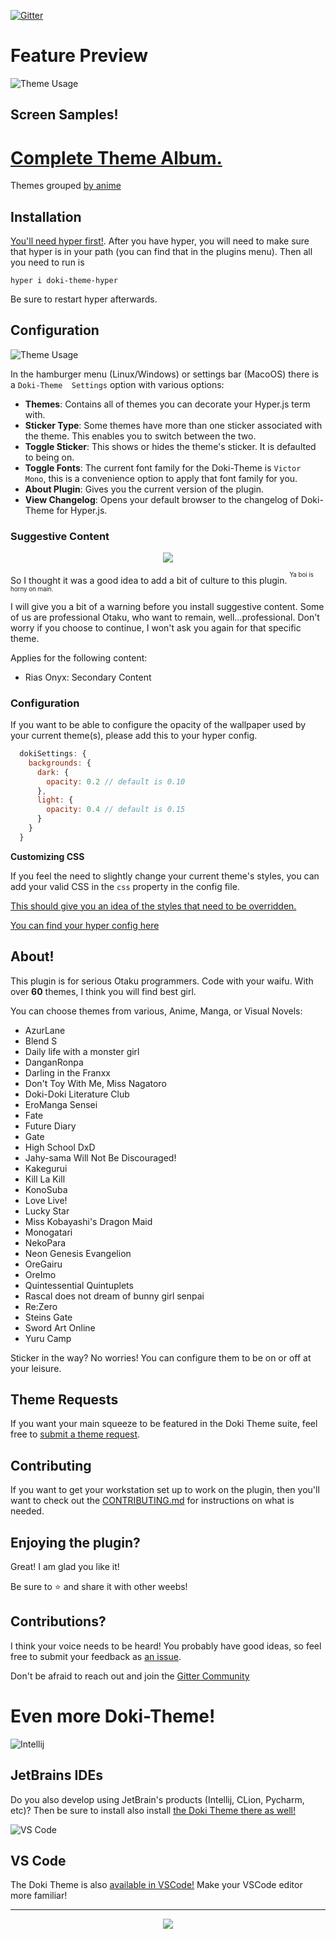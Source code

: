 [![Gitter](https://badges.gitter.im/doki-theme-hyper/community.svg)](https://gitter.im/doki-theme-hyper/community?utm_source=badge&utm_medium=badge&utm_campaign=pr-badge)

# Feature Preview

![Theme Usage](./screenshots/gifs/doki-theme-hyper-preview.webp)

## Screen Samples!

# [Complete Theme Album.](albums/complete_theme_album.md)

Themes grouped [by anime](./albums/grouping.md)


## Installation

[You'll need hyper first!](https://hyper.is/#installation).
After you have hyper, you will need to make sure that hyper is in your path (you can find that in the plugins menu). Then all you need to run is

```
hyper i doki-theme-hyper
```

Be sure to restart hyper afterwards.

## Configuration

![Theme Usage](./screenshots/gifs/hyper_usage.gif)

In the hamburger menu (Linux/Windows) or settings bar (MacoOS) there is a `Doki-Theme 
Settings` option with various options:

- **Themes**: Contains all of themes you can decorate your Hyper.js term with.
- **Sticker Type**: Some themes have more than one sticker associated with the theme. This enables you to switch between the two.
- **Toggle Sticker**: This shows or hides the theme's sticker. It is defaulted to being on.
- **Toggle Fonts**: The current font family for the Doki-Theme is `Victor Mono`, this is a convenience option to apply that font family for you.
- **About Plugin**: Gives you the current version of the plugin.
- **View Changelog**: Opens your default browser to the changelog of Doki-Theme for Hyper.js.

### Suggestive Content

<div align="center">
    <img src="https://doki.assets.unthrottled.io/misc/suggestive/cultured.gif" ></img>
</div>

So I thought it was a good idea to add a bit of culture to this plugin.
<sup><sup>Ya boi is horny on main.</sup></sup>

I will give you a bit of a warning before you install suggestive content.
Some of us are professional Otaku, who want to remain, well...professional.
Don't worry if you choose to continue, I won't ask you again for that specific theme.

Applies for the following content:

- Rias Onyx: Secondary Content


### Configuration

If you want to be able to configure the opacity of the wallpaper used by your current theme(s), please add this to your hyper config.

```js
  dokiSettings: {
    backgrounds: {
      dark: {
        opacity: 0.2 // default is 0.10
      },
      light: {
        opacity: 0.4 // default is 0.15
      }
    }
  }
```

**Customizing CSS**

If you feel the need to slightly change your current theme's styles, you can add your valid CSS in the `css` property in the config file.

[This should give you an idea of the styles that need to be overridden.](https://github.com/doki-theme/doki-theme-hyper/blob/be29451f076e5904ad25b4d0639fe4d171292ea3/src/css.ts#L54)

[You can find your hyper config here](https://hyper.is/#cfg)

## About!

This plugin is for serious Otaku programmers.
Code with your waifu. With over **60** themes,
I think you will find best girl.

You can choose themes from various, Anime, Manga, or Visual Novels:

- AzurLane
- Blend S
- Daily life with a monster girl
- DanganRonpa
- Darling in the Franxx
- Don't Toy With Me, Miss Nagatoro
- Doki-Doki Literature Club
- EroManga Sensei
- Fate
- Future Diary
- Gate
- High School DxD
- Jahy-sama Will Not Be Discouraged!
- Kakegurui
- Kill La Kill
- KonoSuba
- Love Live!
- Lucky Star
- Miss Kobayashi's Dragon Maid
- Monogatari
- NekoPara
- Neon Genesis Evangelion
- OreGairu
- OreImo
- Quintessential Quintuplets
- Rascal does not dream of bunny girl senpai
- Re:Zero
- Steins Gate
- Sword Art Online
- Yuru Camp

Sticker in the way?
No worries! You can configure them to be on or off at your leisure.


## Theme Requests

If you want your main squeeze to be featured in the Doki Theme suite, feel free to [submit a theme request](https://github.com/doki-theme/doki-master-theme/issues).

## Contributing

If you want to get your workstation set up to work on the plugin,
then you'll want to check out the [CONTRIBUTING.md](./CONTRIBUTING.md) for instructions on what is needed.

## Enjoying the plugin?

Great! I am glad you like it!

Be sure to ⭐ and share it with other weebs!

## Contributions?

I think your voice needs to be heard! You probably have good ideas, so feel free to submit your feedback as [an issue](https://github.com/doki-theme/doki-theme-hyper/issues/new).

Don't be afraid to reach out and join the [Gitter Community](https://gitter.im/doki-theme-hyper/community?utm_source=share-link&utm_medium=link&utm_campaign=share-link!)

# Even more Doki-Theme!

![Intellij](./readmeStuff/intellij.png)
## JetBrains IDEs

Do you also develop using JetBrain's products (Intellij, CLion, Pycharm, etc)? 
Then be sure to install also install [the Doki Theme there as well!](https://github.com/doki-theme/doki-theme-jetbrains)

![VS Code](./readmeStuff/vscode.png)
## VS Code

The Doki Theme is also [available in VSCode!](https://github.com/doki-theme/doki-theme-vscode)
Make your VSCode editor more familiar!

---
<div align="center">
    <img src="https://doki.assets.unthrottled.io/misc/logo.svg" ></img>
</div>
